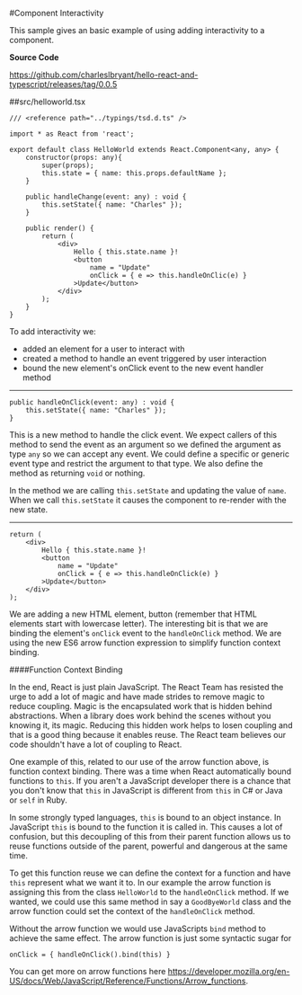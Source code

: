 #Component Interactivity

This sample gives an basic example of using adding interactivity to a component.

**Source Code** 

https://github.com/charleslbryant/hello-react-and-typescript/releases/tag/0.0.5

##src/helloworld.tsx

```
/// <reference path="../typings/tsd.d.ts" />

import * as React from 'react';

export default class HelloWorld extends React.Component<any, any> {
    constructor(props: any){
        super(props);
        this.state = { name: this.props.defaultName };
    }
    
    public handleChange(event: any) : void {
        this.setState({ name: "Charles" });
    }

	public render() {
		return (
            <div>
                Hello { this.state.name }!
                <button 
                    name = "Update"
                    onClick = { e => this.handleOnClic(e) }
                >Update</button>
            </div>
        );
	}
}

```

To add interactivity we:

- added an element for a user to interact with
- created a method to handle an event triggered by user interaction
- bound the new element's onClick event to the new event handler method

----

```
public handleOnClick(event: any) : void {
    this.setState({ name: "Charles" });
}
```

This is a new method to handle the click event. We expect callers of this method to send the event as an argument so we defined the argument as type `any` so we can accept any event. We could define a specific or generic event type and restrict the argument to that type. We also define the method as returning `void` or nothing.

In the method we are calling `this.setState` and updating the value of `name`. When we call `this.setState` it causes the component to re-render with the new state.

---

```
return (
    <div>
        Hello { this.state.name }!
        <button 
            name = "Update"
            onClick = { e => this.handleOnClick(e) }
        >Update</button>
    </div>
);
```

We are adding a new HTML element, button (remember that HTML elements start with lowercase letter). The interesting bit is that we are binding the element's `onClick` event to the `handleOnClick` method. We are using the new ES6 arrow function expression to simplify function context binding.

####Function Context Binding

In the end, React is just plain JavaScript. The React Team has resisted the urge to add a lot of magic and have made strides to remove magic to reduce coupling. Magic is the encapsulated work that is hidden behind abstractions. When a library does work behind the scenes without you knowing it, its magic. Reducing this hidden work helps to losen coupling and that is a good thing because it enables reuse. The React team believes our code shouldn't have a lot of coupling to React.  
  
One example of this, related to our use of the arrow function above, is function context binding. There was a time when React automatically bound functions to `this`. If you aren't a JavaScript developer there is a chance that you don't know that `this` in JavaScript is different from `this` in C# or Java or `self` in Ruby. 
  
In some strongly typed languages, `this` is bound to an object instance. In JavaScript `this` is bound to the function it is called in. This causes a lot of confusion, but this decoupling of this from their parent function allows us to reuse functions outside of the parent, powerful and dangerous at the same time. 

To get this function reuse we can define the context for a function and have `this` represent what we want it to. In our example the arrow function is assigning this from the class `HelloWorld` to the `handleOnClick` method. If we wanted, we could use this same method in say a `GoodByeWorld` class and the arrow function could set the context of the `handleOnClick` method.

Without the arrow function we would use JavaScripts `bind` method to achieve the same effect. The arrow function is just some syntactic sugar for

`onClick = { handleOnClick().bind(this) }`

You can get more on arrow functions here https://developer.mozilla.org/en-US/docs/Web/JavaScript/Reference/Functions/Arrow_functions.










